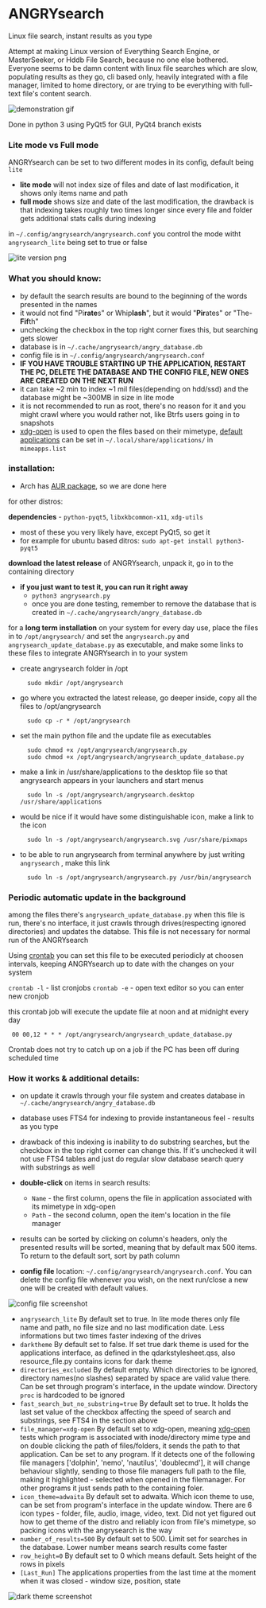 # ANGRYsearch
Linux file search, instant results as you type

Attempt at making Linux version of Everything Search Engine, or MasterSeeker, or Hddb File Search, because no one else bothered.
Everyone seems to be damn content with linux file searches which are slow, populating results as they go, cli based only, heavily integrated with a file manager, limited to home directory, or are trying to be everything with full-text file's content search.

![demonstration gif](http://i.imgur.com/BsjGoYz.gif)

Done in python 3 using PyQt5 for GUI, PyQt4 branch exists

### Lite mode vs Full mode

ANGRYsearch can be set to two different modes in its config, default being `lite`
* **lite mode** will not index size of files and date of last modification, it shows only items name and path
* **full mode** shows size and date of the last modification, the drawback is that indexing takes roughly two times longer since every file and folder gets additional stats calls during indexing

in `~/.config/angrysearch/angrysearch.conf` you control the mode witht `angrysearch_lite` being set to true or false

![lite version png](http://i.imgur.com/TS1fgTr.png)


### What you should know:

* by default the search results are bound to the beginning of the words presented in the names
* it would not find "Pi<b>rate</b>s" or Whip<b>lash</b>", but it would "<b>Pir</b>ates" or "The-<b>Fif</b>th"
* unchecking the checkbox in the top right corner fixes this, but searching gets slower
* database is in `~/.cache/angrysearch/angry_database.db`
* config file is in `~/.config/angrysearch/angrysearch.conf`
* **IF YOU HAVE TROUBLE STARTING UP THE APPLICATION, RESTART THE PC, DELETE THE DATABASE AND THE CONFIG FILE, NEW ONES ARE CREATED ON THE NEXT RUN**
* it can take ~2 min to index ~1 mil files(depending on hdd/ssd) and the database might be ~300MB in size in lite mode
* it is not recommended to run as root, there's no reason for it and you might crawl where you would rather not, like Btrfs users going in to snapshots
* [xdg-open](https://wiki.archlinux.org/index.php/Default_applications#xdg-open) is used to open the files based on their mimetype, [default applications](http://i.imgur.com/Xw7LHbv.png) can be set in `~/.local/share/applications/` in `mimeapps.list`

### installation:

* Arch has [AUR package](https://aur.archlinux.org/packages/angrysearch/), so we are done here

for other distros:

**dependencies** - `python-pyqt5`, `libxkbcommon-x11`, `xdg-utils`
  * most of these you very likely have, except PyQt5, so get it
  * for example for ubuntu based ditros: `sudo apt-get install python3-pyqt5`

**download the latest release** of ANGRYsearch, unpack it, go in to the containing directory
* **if you just want to test it, you can run it right away**
  * `python3 angrysearch.py`
  * once you are done testing, remember to remove the database that is created in
    `~/.cache/angrysearch/angry_database.db`

for a **long term installation** on your system for every day use, place the files in to `/opt/angrysearch/`
and set the `angrysearch.py` and `angrysearch_update_database.py` as executable, and make some links to these
files to integrate ANGRYsearch in to your system

* create angrysearch folder in /opt

        sudo mkdir /opt/angrysearch

* go where you extracted the latest release, go deeper inside, copy all the files to /opt/angrysearch

        sudo cp -r * /opt/angrysearch

* set the main python file and the update file as executables

        sudo chmod +x /opt/angrysearch/angrysearch.py
        sudo chmod +x /opt/angrysearch/angrysearch_update_database.py

* make a link in /usr/share/applications to the desktop file so that angrysearch appears in your launchers and start menus

        sudo ln -s /opt/angrysearch/angrysearch.desktop /usr/share/applications

* would be nice if it would have some distinguishable icon, make a link to the icon

        sudo ln -s /opt/angrysearch/angrysearch.svg /usr/share/pixmaps

* to be able to run angrysearch from terminal anywhere by just writing `angrysearch` , make this link

        sudo ln -s /opt/angrysearch/angrysearch.py /usr/bin/angrysearch

### Periodic automatic update in the background

among the files there's `angrysearch_update_database.py` when this file is run,
there's no interface, it just crawls through drives(respecting ignored directories) and updates the databse.
This file is not necessary for normal run of the ANGRYsearch

Using [crontab](https://www.youtube.com/watch?v=UlVqobmcPuM) you can set this file to be executed periodicly at choosen intervals,
keeping ANGRYsearch up to date with the changes on your system

`crontab -l` - list cronjobs
`crontab -e` - open text editor so you can enter new cronjob

this crontab job will execute the update file at noon and at midnight every day

     00 00,12 * * * /opt/angrysearch/angrysearch_update_database.py

Crontab does not try to catch up on a job if the PC has been off during scheduled time


### How it works & additional details:

* on update it crawls through your file system and creates database in `~/.cache/angrysearch/angry_database.db`
* database uses FTS4 for indexing to provide instantaneous feel - results as you type
* drawback of this indexing is inability to do substring searches, but the checkbox in the top right corner can change this. If it's unchecked it will not use FTS4 tables and just do regular slow database search query with substrings as well
* **double-click** on items in search results:
  * `Name` - the first column, opens the file in application associated with its mimetype in xdg-open
  * `Path` - the second column, open the item's location in the file manager
* results can be sorted by clicking on column's headers, only the presented results will be sorted, meaning that by default max 500 items. To return to the default sort, sort by path column

* **config file** location: `~/.config/angrysearch/angrysearch.conf`. You can delete the config file whenever you wish, on the next run/close a new one will be created with default values.

![config file screenshot](http://i.imgur.com/euOjrlj.png)

  * `angrysearch_lite` By default set to true. In lite mode theres only file name and path, no file size and no last modification date. Less informations but two times faster indexing of the drives
  * `darktheme` By default set to false. If set true dark theme is used for the applications interface, as defined in the qdarkstylesheet.qss, also resource_file.py contains icons for dark theme
  *   `directories_excluded` By default empty. Which directories to be ignored, directory names(no slashes) separated by space are valid value there. Can be set through program's interface, in the update window. Directory `proc` is hardcoded to be ignored
  *   `fast_search_but_no_substring=true` By default set to true. It holds the last set value of the checkbox affecting the speed of search and substrings, see FTS4 in the section above
  *   `file_manager=xdg-open` By default set to xdg-open, meaning [xdg-open](https://wiki.archlinux.org/index.php/Default_applications#xdg-open) tests which program is associated with inode/directory mime type and on double clicking the path of files/folders, it sends the path to that application. Can be set to any program. If it detects one of the following file managers ['dolphin', 'nemo', 'nautilus', 'doublecmd'], it will change behaviour slightly, sending to those file managers full path to the file, making it highlighted - selected when opened in the filemanager. For other programs it just sends path to the containing foler.
  *   `icon_theme=adwaita` By default set to adwaita. Which icon theme to use, can be set from program's interface in the update window. There are 6 icon types - folder, file, audio, image, video, text. Did not yet figured out how to get theme of the distro and reliably icon from file's mimetype, so packing icons with the angrysearch is the way
  *   `number_of_results=500` By default set to 500. Limit set for searches in the database. Lower number means search results come faster
  *   `row_height=0` By default set to 0 which means default. Sets height of the rows in pixels
  *   `[Last_Run]` The applications properties from the last time at the moment when it was closed - window size, position, state

![dark theme screenshot](http://i.imgur.com/E3Bs5fx.png)
